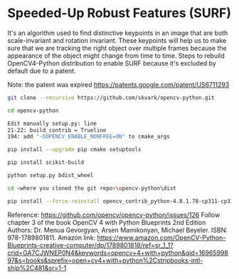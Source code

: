 # Speeded-Up Robust Features (SURF) 

It's an algorithm used to find distinctive keypoints in an image that are both scale-invariant and rotation invariant. These keypoints will help us to make sure that we are tracking the right object over multiple frames because the appearance of the object might change from time to time.
Steps to rebuild OpenCV4-Python distribution to enable SURF because it's excluded by default due to a patent.

Note: the patent was expired https://patents.google.com/patent/US6711293

```bash
git clone --recursive https://github.com/skvark/opencv-python.git

cd opencv-python

Edit manually setup.py: line 
21-22: build_contrib = Trueline 
194: add "-DOPENCV_ENABLE_NONFREE=ON" to cmake_args

pip install --upgrade pip cmake setuptools

pip install scikit-build

python setup.py bdist_wheel

cd <where you cloned the git repo>\opencv-python\dist

pip install --force-reinstall opencv_contrib_python-4.8.1.78-cp311-cp311-win_amd64.whl
```

Reference: https://github.com/opencv/opencv-python/issues/126
Follow chapter 3 of the book OpenCV 4 with Python Blueprints 2nd Edition
Authors: Dr. Menua Gevorgyan, Arsen Mamikonyan, Michael Beyeler. 
ISBN: 978-1789801811.
Amazon link: https://www.amazon.com/OpenCV-Python-Blueprints-creative-computer/dp/1789801818/ref=sr_1_1?crid=GA7CJWNEP0N4&keywords=opencv+4+with+python&qid=1696599897&s=books&sprefix=open+cv4+with+python%2Cstripbooks-intl-ship%2C481&sr=1-1